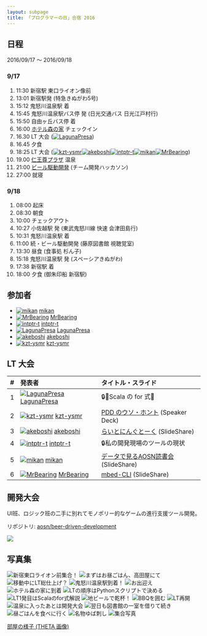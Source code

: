 ```yaml
---
layout: subpage
title: 「プログラマーの日」合宿 2016
---
```


## 日程

2016/09/17 〜 2016/09/18

### 9/17

1. 11:30 新宿駅 東口ライオン像前
2. 13:01 新宿駅発 (特急きぬがわ5号)
3. 15:12 鬼怒川温泉駅 着
4. 15:45 鬼怒川温泉駅バス停 発 (日光交通バス 日光江戸村行)
5. 15:50 自由ヶ丘バス停 着
6. 16:00 [ホテル森の家](http://www.citywalker.net/) チェックイン
7. 16.30 LT 大会 ([![](/images/users/LagunaPresa_16.png "LagunaPresa")](https://github.com/LagunaPresa))
8. 16.45 夕食
9. 18:25 LT 大会 ([![](/images/users/kzt-ysmr_16.png "kzt-ysmr")](https://github.com/kzt-ysmr)[![](/images/users/akeboshi_16.png "akeboshi")](https://github.com/akeboshi)[![](/images/users/intptr-t_16.png "intptr-t")](https://github.com/intptr-t)[![](/images/users/mikan_16.png "mikan")](https://github.com/mikan)[![](/images/users/MrBearing_16.png "MrBearing")](https://github.com/MrBearing))
14. 19.00 [仁王尊プラザ](http://www.niousonplaza.com/daytrip/) 温泉
15. 21:00 [ビール駆動開発](https://github.com/aosn/beer-driven-development) (チーム開発ハッカソン)
7. 27:00 就寝

### 9/18

1. 08:00 起床
2. 08:30 朝食
3. 10:00 チェックアウト
4. 10:27 小佐越駅 発 (東武鬼怒川線 快速 会津田島行)
5. 10:31 鬼怒川温泉駅 着
6. 11:00 続・ビール駆動開発 (藤原図書館 視聴覚室)
7. 13:30 昼食 (食事処 杉ん子)
8. 15:18 鬼怒川温泉駅 発 (スペーシアきぬがわ)
9. 17:38 新宿駅 着
10. 18:00 夕食 (御朱印船 新宿駅)

## 参加者

* [![](/images/users/mikan_16.png "mikan")](https://github.com/mikan) [mikan](https://github.com/mikan)
* [![](/images/users/MrBearing_16.png "MrBearing")](https://github.com/MrBearing) [MrBearing](https://github.com/MrBearing)
* [![](/images/users/intptr-t_16.png "intptr-t")](https://github.com/intptr-t) [intptr-t](https://github.com/intptr-t)
* [![](/images/users/LagunaPresa_16.png "LagunaPresa")](https://github.com/LagunaPresa)  [LagunaPresa](https://github.com/LagunaPresa)
* [![](/images/users/akeboshi_16.png "akeboshi")](https://github.com/akeboshi) [akeboshi](https://github.com/akeboshi)
* [![](/images/users/kzt-ysmr_16.png "kzt-ysmr")](https://github.com/kzt-ysmr) [kzt-ysmr](https://github.com/kzt-ysmr)

## LT 大会

| # | 発表者                                                                                | タイトル・スライド |
|:--|:--------------------------------------------------------------------------------------|:--------------------|
| 1 | [![](/images/users/LagunaPresa_16.png "LagunaPresa")](https://github.com/LagunaPresa)  [LagunaPresa](https://github.com/LagunaPresa) | :lock::beer:Scala の for 式:beer: |
| 2 | [![](/images/users/kzt-ysmr_16.png "kzt-ysmr")](https://github.com/kzt-ysmr) [kzt-ysmr](https://github.com/kzt-ysmr) | [PDD のウソ・ホント](https://speakerdeck.com/ztrw/aosn-puroguramafalseri-he-su-2016) (Speaker Deck) |
| 3 | [![](/images/users/akeboshi_16.png "akeboshi")](https://github.com/akeboshi) [akeboshi](https://github.com/akeboshi) | [らいとにんぐとーく](http://www.slideshare.net/IsaoAruga/ss-66385002) (SlideShare) |
| 4 | [![](/images/users/intptr-t_16.png "intptr-t")](https://github.com/intptr-t) [intptr-t](https://github.com/intptr-t) | :lock:私の開発現場のツールの現状 |
| 5 | [![](/images/users/mikan_16.png "mikan")](https://github.com/mikan) [mikan](https://github.com/mikan) | [データで見るAOSN読書会](http://www.slideshare.net/YutakaKato/aosn-2016-lt) (SlideShare) |
| 6 | [![](/images/users/MrBearing_16.png "MrBearing")](https://github.com/MrBearing) [MrBearing](https://github.com/MrBearing) | [mbed-CLI](http://www.slideshare.net/TakumiOkamoto/aosn-lt-66293363) (SlideShare) |

## 開発大会

UI班、ロジック班の二手に別れてモノポリー的なゲームの進行支援ツール開発。

リポジトリ: [aosn/beer-driven-development](https://github.com/aosn/beer-driven-development)

![](/images/camp-2016-bdd.png)

## 写真集

![](/photo/20160917-01_4927.jpg "新宿東口ライオン前集合！")
![](/photo/20160917-02_3249.jpg "まずはお昼ごはん、高田屋にて")
![](/photo/20160917-03_0070.jpg "移動中にLT総仕上げ？")
![](/photo/20160917-04_0075.jpg "鬼怒川温泉駅到着！")
![](/photo/20160917-05_0077.jpg "お出迎え")
![](/photo/20160917-06_0079.jpg "ホテル森の家に到着")
![](/photo/20160917-07_3254.jpg "LTの順序はPythonスクリプトで決める")
![](/photo/20160917-08_1599.jpg "LT1発目はScalaのfor式解説")
![](/photo/20160917-09_0072.jpg "地ビールで乾杯！")
![](/photo/20160917-10_0076.jpg "BBQを囲む")
![](/photo/20160917-11_2559.jpg "LT再開")
![](/photo/20160917-12_0331.jpg "温泉に入ったあとは開発大会")
![](/photo/20160918-01_4231.jpg "翌日も図書館の一室を借りて続き")
![](/photo/20160918-02_1603.jpg "昼ごはんを食べに行く")
![](/photo/20160918-03_2202.jpg "名物ゆば刺し")
![](/photo/20160918-04_0079.jpg "集合写真")

[部屋の様子 (THETA 画像)](https://theta360.com/s/ea4gH24OZvHoh5Tj0KkDkIkGy)
